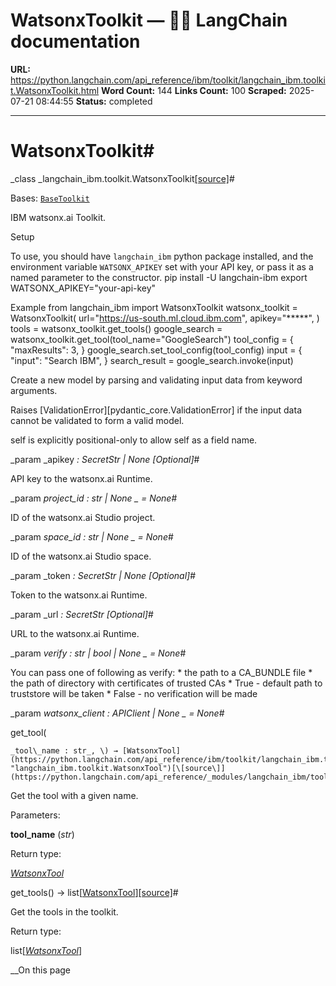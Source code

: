 # WatsonxToolkit — 🦜🔗 LangChain  documentation

**URL:** https://python.langchain.com/api_reference/ibm/toolkit/langchain_ibm.toolkit.WatsonxToolkit.html
**Word Count:** 144
**Links Count:** 100
**Scraped:** 2025-07-21 08:44:55
**Status:** completed

---

# WatsonxToolkit\#

_class _langchain\_ibm.toolkit.WatsonxToolkit[\[source\]](https://python.langchain.com/api_reference/_modules/langchain_ibm/toolkit.html#WatsonxToolkit)\#     

Bases: [`BaseToolkit`](https://python.langchain.com/api_reference/core/tools/langchain_core.tools.base.BaseToolkit.html#langchain_core.tools.base.BaseToolkit "langchain_core.tools.base.BaseToolkit")

IBM watsonx.ai Toolkit.

Setup

To use, you should have `langchain_ibm` python package installed, and the environment variable `WATSONX_APIKEY` set with your API key, or pass it as a named parameter to the constructor.               pip install -U langchain-ibm     export WATSONX_APIKEY="your-api-key"     

Example               from langchain_ibm import WatsonxToolkit          watsonx_toolkit = WatsonxToolkit(         url="https://us-south.ml.cloud.ibm.com",         apikey="*****",     )     tools = watsonx_toolkit.get_tools()          google_search = watsonx_toolkit.get_tool(tool_name="GoogleSearch")          tool_config = {         "maxResults": 3,     }     google_search.set_tool_config(tool_config)     input = {         "input": "Search IBM",     }     search_result = google_search.invoke(input)     

Create a new model by parsing and validating input data from keyword arguments.

Raises \[ValidationError\]\[pydantic\_core.ValidationError\] if the input data cannot be validated to form a valid model.

self is explicitly positional-only to allow self as a field name.

_param _apikey _: SecretStr | None_ _\[Optional\]_\#     

API key to the watsonx.ai Runtime.

_param _project\_id _: str | None_ _ = None_\#     

ID of the watsonx.ai Studio project.

_param _space\_id _: str | None_ _ = None_\#     

ID of the watsonx.ai Studio space.

_param _token _: SecretStr | None_ _\[Optional\]_\#     

Token to the watsonx.ai Runtime.

_param _url _: SecretStr_ _\[Optional\]_\#     

URL to the watsonx.ai Runtime.

_param _verify _: str | bool | None_ _ = None_\#     

You can pass one of following as verify: \* the path to a CA\_BUNDLE file \* the path of directory with certificates of trusted CAs \* True - default path to truststore will be taken \* False - no verification will be made

_param _watsonx\_client _: APIClient | None_ _ = None_\#     

get\_tool\(

    _tool\_name : str_, \) → [WatsonxTool](https://python.langchain.com/api_reference/ibm/toolkit/langchain_ibm.toolkit.WatsonxTool.html#langchain_ibm.toolkit.WatsonxTool "langchain_ibm.toolkit.WatsonxTool")[\[source\]](https://python.langchain.com/api_reference/_modules/langchain_ibm/toolkit.html#WatsonxToolkit.get_tool)\#     

Get the tool with a given name.

Parameters:     

**tool\_name** \(_str_\)

Return type:     

[_WatsonxTool_](https://python.langchain.com/api_reference/ibm/toolkit/langchain_ibm.toolkit.WatsonxTool.html#langchain_ibm.toolkit.WatsonxTool "langchain_ibm.toolkit.WatsonxTool")

get\_tools\(\) → list\[[WatsonxTool](https://python.langchain.com/api_reference/ibm/toolkit/langchain_ibm.toolkit.WatsonxTool.html#langchain_ibm.toolkit.WatsonxTool "langchain_ibm.toolkit.WatsonxTool")\][\[source\]](https://python.langchain.com/api_reference/_modules/langchain_ibm/toolkit.html#WatsonxToolkit.get_tools)\#     

Get the tools in the toolkit.

Return type:     

list\[[_WatsonxTool_](https://python.langchain.com/api_reference/ibm/toolkit/langchain_ibm.toolkit.WatsonxTool.html#langchain_ibm.toolkit.WatsonxTool "langchain_ibm.toolkit.WatsonxTool")\]

__On this page